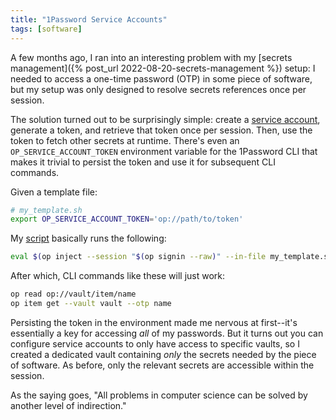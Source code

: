 ```yaml
---
title: "1Password Service Accounts"
tags: [software]
---
```


A few months ago, I ran into an interesting problem with my
[secrets management]({% post_url 2022-08-20-secrets-management %})
setup: I needed to access a one-time password (OTP) in some piece of software,
but my setup was only designed to resolve secrets references once per session.

The solution turned out to be surprisingly simple: create a
[service account](https://developer.1password.com/docs/service-accounts/),
generate a token, and retrieve that token once per session. Then, use the
token to fetch other secrets at runtime. There's even an
`OP_SERVICE_ACCOUNT_TOKEN` environment variable for the 1Password CLI that makes
it trivial to persist the token and use it for subsequent CLI commands.

Given a template file:
```bash
# my_template.sh
export OP_SERVICE_ACCOUNT_TOKEN='op://path/to/token'
```
My [script](https://github.com/mackorone/dotfiles/blob/main/bashrc/secrets.sh)
basically runs the following:
```bash
eval $(op inject --session "$(op signin --raw)" --in-file my_template.sh)
```

After which, CLI commands like these will just work:
```bash
op read op://vault/item/name
op item get --vault vault --otp name
```

Persisting the token in the environment made me nervous at first--it's
essentially a key for accessing *all* of my passwords. But it turns out you can
configure service accounts to only have access to specific vaults, so I created
a dedicated vault containing *only* the secrets needed by the piece of software.
As before, only the relevant secrets are accessible within the session.

As the saying goes, "All problems in computer science can be solved by another
level of indirection."
